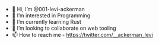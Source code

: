 - 👋 Hi, I’m @001-levi-ackerman
- 👀 I’m interested in Programming
- 🌱 I’m currently learning Rust
- 💞️ I’m looking to collaborate on web tooling
- 📫 How to reach me - https://twitter.com/__ackerman_levi

<!---
001-levi-ackerman/001-levi-ackerman is a ✨ special ✨ repository because its `README.md` (this file) appears on your GitHub profile.
You can click the Preview link to take a look at your changes.
--->
